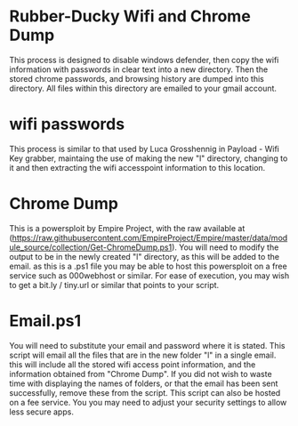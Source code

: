 # Rubber-Ducky Wifi and Chrome Dump

This process is designed to disable windows defender, then copy the wifi information with passwords in clear text into a new directory. Then the stored chrome passwords, and browsing history are dumped into this directory. All files within this directory are emailed to your gmail account.

# wifi passwords
This process is similar to that used by Luca Grosshennig in Payload - Wifi Key grabber, maintaing the use of making the new "l" directory, changing to it and then extracting the wifi accesspoint information to this location.

# Chrome Dump
This is a powersploit by Empire Project, with the raw available at (https://raw.githubusercontent.com/EmpireProject/Empire/master/data/module_source/collection/Get-ChromeDump.ps1).
You will need to modify the output to be in the newly created "l" directory, as this will be added to the email. as this is a .ps1 file you may be able to host this powersploit on a free service such as 000webhost or similar. For ease of execution, you may wish to get a bit.ly / tiny.url or similar that points to your script.

# Email.ps1

You will need to substitute your email and password where it is stated. This script will email all the files that are in the new folder "l" in a single email. this will include all the stored wifi access point information, and the information obtained from "Chrome Dump". If you did not wish to waste time with displaying the names of folders, or that the email has been sent successfully, remove these from the script.
This script can also be hosted on a fee service.
You you may need to adjust your security settings to allow less secure apps.
